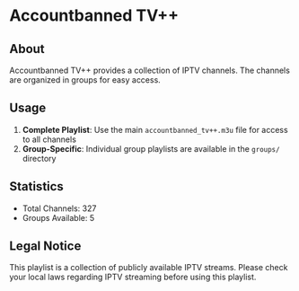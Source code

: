# Accountbanned TV++

## About

Accountbanned TV++ provides a collection of IPTV channels. The channels are organized in groups for easy access.

## Usage

1. **Complete Playlist**: Use the main `accountbanned_tv++.m3u` file for access to all channels
2. **Group-Specific**: Individual group playlists are available in the `groups/` directory

## Statistics

- Total Channels: 327
- Groups Available: 5

## Legal Notice

This playlist is a collection of publicly available IPTV streams. Please check your local laws regarding IPTV streaming before using this playlist.
